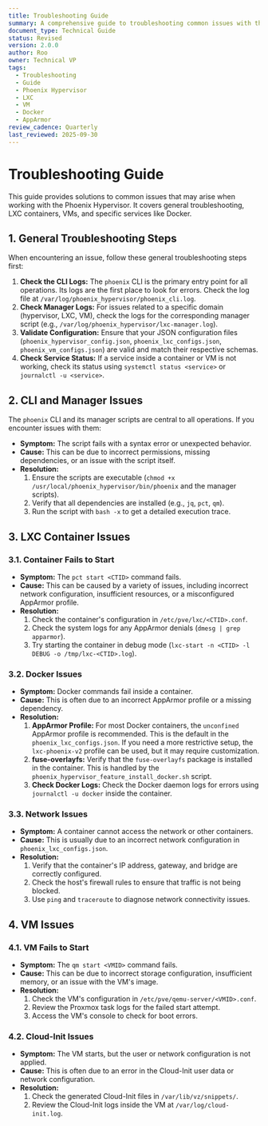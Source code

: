 ```yaml
---
title: Troubleshooting Guide
summary: A comprehensive guide to troubleshooting common issues with the Phoenix Hypervisor.
document_type: Technical Guide
status: Revised
version: 2.0.0
author: Roo
owner: Technical VP
tags:
  - Troubleshooting
  - Guide
  - Phoenix Hypervisor
  - LXC
  - VM
  - Docker
  - AppArmor
review_cadence: Quarterly
last_reviewed: 2025-09-30
---
```


# Troubleshooting Guide

This guide provides solutions to common issues that may arise when working with the Phoenix Hypervisor. It covers general troubleshooting, LXC containers, VMs, and specific services like Docker.

## 1. General Troubleshooting Steps

When encountering an issue, follow these general troubleshooting steps first:

1.  **Check the CLI Logs:** The `phoenix` CLI is the primary entry point for all operations. Its logs are the first place to look for errors. Check the log file at `/var/log/phoenix_hypervisor/phoenix_cli.log`.
2.  **Check Manager Logs:** For issues related to a specific domain (hypervisor, LXC, VM), check the logs for the corresponding manager script (e.g., `/var/log/phoenix_hypervisor/lxc-manager.log`).
3.  **Validate Configuration:** Ensure that your JSON configuration files (`phoenix_hypervisor_config.json`, `phoenix_lxc_configs.json`, `phoenix_vm_configs.json`) are valid and match their respective schemas.
4.  **Check Service Status:** If a service inside a container or VM is not working, check its status using `systemctl status <service>` or `journalctl -u <service>`.

## 2. CLI and Manager Issues

The `phoenix` CLI and its manager scripts are central to all operations. If you encounter issues with them:

*   **Symptom:** The script fails with a syntax error or unexpected behavior.
*   **Cause:** This can be due to incorrect permissions, missing dependencies, or an issue with the script itself.
*   **Resolution:**
    1.  Ensure the scripts are executable (`chmod +x /usr/local/phoenix_hypervisor/bin/phoenix` and the manager scripts).
    2.  Verify that all dependencies are installed (e.g., `jq`, `pct`, `qm`).
    3.  Run the script with `bash -x` to get a detailed execution trace.

## 3. LXC Container Issues

### 3.1. Container Fails to Start

*   **Symptom:** The `pct start <CTID>` command fails.
*   **Cause:** This can be caused by a variety of issues, including incorrect network configuration, insufficient resources, or a misconfigured AppArmor profile.
*   **Resolution:**
    1.  Check the container's configuration in `/etc/pve/lxc/<CTID>.conf`.
    2.  Check the system logs for any AppArmor denials (`dmesg | grep apparmor`).
    3.  Try starting the container in debug mode (`lxc-start -n <CTID> -l DEBUG -o /tmp/lxc-<CTID>.log`).

### 3.2. Docker Issues

*   **Symptom:** Docker commands fail inside a container.
*   **Cause:** This is often due to an incorrect AppArmor profile or a missing dependency.
*   **Resolution:**
    1.  **AppArmor Profile:** For most Docker containers, the `unconfined` AppArmor profile is recommended. This is the default in the `phoenix_lxc_configs.json`. If you need a more restrictive setup, the `lxc-phoenix-v2` profile can be used, but it may require customization.
    2.  **fuse-overlayfs:** Verify that the `fuse-overlayfs` package is installed in the container. This is handled by the `phoenix_hypervisor_feature_install_docker.sh` script.
    3.  **Check Docker Logs:** Check the Docker daemon logs for errors using `journalctl -u docker` inside the container.

### 3.3. Network Issues

*   **Symptom:** A container cannot access the network or other containers.
*   **Cause:** This is usually due to an incorrect network configuration in `phoenix_lxc_configs.json`.
*   **Resolution:**
    1.  Verify that the container's IP address, gateway, and bridge are correctly configured.
    2.  Check the host's firewall rules to ensure that traffic is not being blocked.
    3.  Use `ping` and `traceroute` to diagnose network connectivity issues.

## 4. VM Issues

### 4.1. VM Fails to Start

*   **Symptom:** The `qm start <VMID>` command fails.
*   **Cause:** This can be due to incorrect storage configuration, insufficient memory, or an issue with the VM's image.
*   **Resolution:**
    1.  Check the VM's configuration in `/etc/pve/qemu-server/<VMID>.conf`.
    2.  Review the Proxmox task logs for the failed start attempt.
    3.  Access the VM's console to check for boot errors.

### 4.2. Cloud-Init Issues

*   **Symptom:** The VM starts, but the user or network configuration is not applied.
*   **Cause:** This is often due to an error in the Cloud-Init user data or network configuration.
*   **Resolution:**
    1.  Check the generated Cloud-Init files in `/var/lib/vz/snippets/`.
    2.  Review the Cloud-Init logs inside the VM at `/var/log/cloud-init.log`.